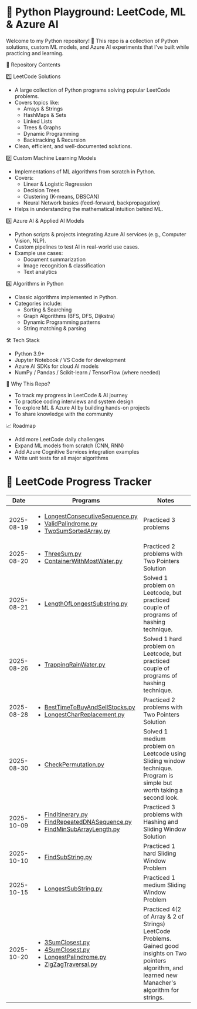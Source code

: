 # 🚀 Python Playground: LeetCode, ML & Azure AI
Welcome to my Python repository! 🐍
This repo is a collection of Python solutions, custom ML models, and Azure AI experiments that I’ve built while practicing and learning.

📂 Repository Contents

1️⃣ LeetCode Solutions
 - A large collection of Python programs solving popular LeetCode problems.
 - Covers topics like:
     - Arrays & Strings
     - HashMaps & Sets
     - Linked Lists
     - Trees & Graphs
     - Dynamic Programming
     - Backtracking & Recursion
 - Clean, efficient, and well-documented solutions.

2️⃣ Custom Machine Learning Models
 - Implementations of ML algorithms from scratch in Python.
 - Covers:
     - Linear & Logistic Regression
     - Decision Trees
     - Clustering (K-means, DBSCAN)
     - Neural Network basics (feed-forward, backpropagation)
 - Helps in understanding the mathematical intuition behind ML.

3️⃣ Azure AI & Applied AI Models
 - Python scripts & projects integrating Azure AI services (e.g., Computer Vision, NLP).
 - Custom pipelines to test AI in real-world use cases.
 - Example use cases:
     - Document summarization
     - Image recognition & classification
     - Text analytics

4️⃣ Algorithms in Python

- Classic algorithms implemented in Python.
- Categories include:
    - Sorting & Searching
    - Graph Algorithms (BFS, DFS, Dijkstra)
    - Dynamic Programming patterns
    - String matching & parsing

🛠️ Tech Stack
 - Python 3.9+
 - Jupyter Notebook / VS Code for development
 - Azure AI SDKs for cloud AI models
 - NumPy / Pandas / Scikit-learn / TensorFlow (where needed)

🌟 Why This Repo?
 - To track my progress in LeetCode & AI journey
 - To practice coding interviews and system design
 - To explore ML & Azure AI by building hands-on projects
 - To share knowledge with the community

📈 Roadmap
 - Add more LeetCode daily challenges
 - Expand ML models from scratch (CNN, RNN)
 - Add Azure Cognitive Services integration examples
 - Write unit tests for all major algorithms

# 🚀 LeetCode Progress Tracker

| Date       | Programs                                                                                             | Notes                   |
|------------|------------------------------------------------------------------------------------------------------|-------------------------|
| 2025-08-19 | <ul><li>[LongestConsecutiveSequence.py](LeetCodeProblems/LongestConsecutiveSequence.py)</li><li>[ValidPalindrome.py](LeetCodeProblems/ValidPalindrome.py)</li><li>[TwoSumSortedArray.py](LeetCodeProblems/TwoSumSortedArray.py)</li></ul> | Practiced 3 problems |
| 2025-08-20 | <ul><li>[ThreeSum.py](LeetCodeProblems/ThreeSum.py)</li><li>[ContainerWithMostWater.py](LeetCodeProblems/ContainerWithMostWater.py)</li></ul> | Practiced 2 problems with Two Pointers Solution |
| 2025-08-21 | <ul><li>[LengthOfLongestSubstring.py](LeetCodeProblems/LengthOfLongestSubstring.py)</li></ul> | Solved 1 problem on Leetcode, but practiced couple of programs of hashing technique. |
| 2025-08-26 | <ul><li>[TrappingRainWater.py](LeetCodeProblems/TrappingRainWater.py)</li></ul> | Solved 1 hard problem on Leetcode, but practiced couple of programs of hashing technique. |
| 2025-08-28 | <ul><li>[BestTimeToBuyAndSellStocks.py](LeetCodeProblems/BestTimeToBuyAndSellStocks.py)</li><li>[LongestCharReplacement.py](LeetCodeProblems/LongestCharReplacement.py)</li></ul> | Practiced 2 problems with Two Pointers Solution |
| 2025-08-30 | <ul><li>[CheckPermutation.py](LeetCodeProblems/CheckPermutation.py)</li></ul> | Solved 1 medium problem on Leetcode using Sliding window technique. Program is simple but worth taking a second look.|
| 2025-10-09 | <ul><li>[FindItinerary.py](Algorithms/Hashing/FindItinerary.py)</li><li>[FindRepeatedDNASequence.py](Algorithms/SlidingWindow/FindRepeatedDNASequence.py)</li><li>[FindMinSubArrayLength.py](Algorithms/SlidingWindow/FindMinSubArrayLength.py)</li></ul> | Practiced 3 problems with Hashing and Sliding Window Solution |
| 2025-10-10 | <ul><li>[FindSubString.py](Algorithms/SlidingWindow/FindSubString.py)</li></ul> | Practiced 1 hard Sliding Window Problem |
| 2025-10-15 | <ul><li>[LongestSubString.py](Algorithms/SlidingWindow/LongestSubString.py)</li></ul> | Practiced 1 medium Sliding Window Problem |
| 2025-10-20 | <ul><li>[3SumClosest.py](Algorithms/TwoPointers/3SumClosest.py)</li><li>[4SumClosest.py](Algorithms/TwoPointers/4SumClosest.py)</li><li>[LongestPalindrome.py](Algorithms/Strings/Manacher'sAlgorithm/LongestPalindrome.py)</li><li>[ZigZagTraversal.py](Algorithms/Strings/ZigZagTraversal.py)</li></ul> | Practiced 4(2 of Array & 2 of Strings) LeetCode Problems. Gained good insights on Two pointers algorithm, and learned new Manacher's algorithm for strings. |